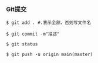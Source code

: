 ### Git提交

```shell
$ git add .	#.表示全部，否则写文件名
    
$ git commit -m"描述"

$ git status

$ git push -u origin main(master)
```

